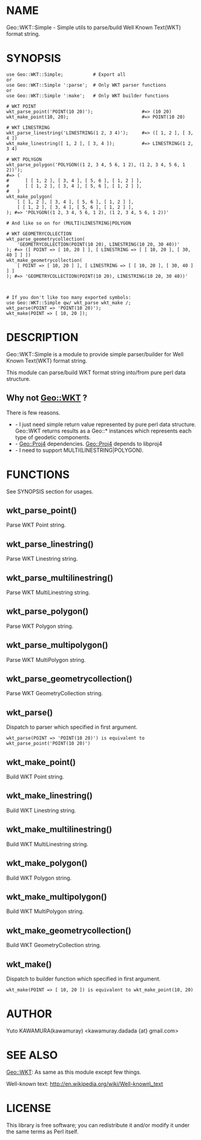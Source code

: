 # NAME

Geo::WKT::Simple - Simple utils to parse/build Well Known Text(WKT) format string.

# SYNOPSIS

    use Geo::WKT::Simple;           # Export all
    or
    use Geo::WKT::Simple ':parse';  # Only WKT parser functions
    or
    use Geo::WKT::Simple ':make';   # Only WKT builder functions

    # WKT POINT
    wkt_parse_point('POINT(10 20)');                  #=> (10 20)
    wkt_make_point(10, 20);                           #=> POINT(10 20)

    # WKT LINESTRING
    wkt_parse_linestring('LINESTRING(1 2, 3 4)');     #=> ([ 1, 2 ], [ 3, 4 ])
    wkt_make_linestring([ 1, 2 ], [ 3, 4 ]);          #=> LINESTRING(1 2, 3 4)

    # WKT POLYGON
    wkt_parse_polygon('POLYGON((1 2, 3 4, 5 6, 1 2), (1 2, 3 4, 5 6, 1 2))');
    #=> (
    #      [ [ 1, 2 ], [ 3, 4 ], [ 5, 6 ], [ 1, 2 ] ],
    #      [ [ 1, 2 ], [ 3, 4 ], [ 5, 6 ], [ 1, 2 ] ],
    #   )
    wkt_make_polygon(
        [ [ 1, 2 ], [ 3, 4 ], [ 5, 6 ], [ 1, 2 ] ],
        [ [ 1, 2 ], [ 3, 4 ], [ 5, 6 ], [ 1, 2 ] ],
    ); #=> 'POLYGON((1 2, 3 4, 5 6, 1 2), (1 2, 3 4, 5 6, 1 2))'

    # And like so on for (MULTI)LINESTRING|POLYGON

    # WKT GEOMETRYCOLLECTION
    wkt_parse_geometrycollection(
        'GEOMETRYCOLLECTION(POINT(10 20), LINESTRING(10 20, 30 40))'
    ); #=> ([ POINT => [ 10, 20 ] ], [ LINESTRING => [ [ 10, 20 ], [ 30, 40 ] ] ])
    wkt_make_geometrycollection(
        [ POINT => [ 10, 20 ] ], [ LINESTRING => [ [ 10, 20 ], [ 30, 40 ] ] ]
    ); #=> 'GEOMETRYCOLLECTION(POINT(10 20), LINESTRING(10 20, 30 40))'



    # If you don't like too many exported symbols:
    use Geo::WKT::Simple qw/ wkt_parse wkt_make /;
    wkt_parse(POINT => 'POINT(10 20)');
    wkt_make(POINT => [ 10, 20 ]);

# DESCRIPTION

Geo::WKT::Simple is a module to provide simple parser/builder for Well Known Text(WKT) format string.

This module can parse/build WKT format string into/from pure perl data structure.

## Why not [Geo::WKT](http://search.cpan.org/perldoc?Geo::WKT) ?

There is few reasons.

- \- I just need simple return value represented by pure perl data structure.
Geo::WKT returns results as a Geo::\* instances which represents each type of geodetic components.
- \- [Geo::Proj4](http://search.cpan.org/perldoc?Geo::Proj4) dependencies. [Geo::Proj4](http://search.cpan.org/perldoc?Geo::Proj4) depends to libproj4
- \- I need to support MULTI(LINESTRING|POLYGON).

# FUNCTIONS

See SYNOPSIS section for usages.

## wkt\_parse\_point()

Parse WKT Point string.

## wkt\_parse\_linestring()

Parse WKT Linestring string.

## wkt\_parse\_multilinestring()

Parse WKT MultiLinestring string.

## wkt\_parse\_polygon()

Parse WKT Polygon string.

## wkt\_parse\_multipolygon()

Parse WKT MultiPolygon string.

## wkt\_parse\_geometrycollection()

Parse WKT GeometryCollection string.

## wkt\_parse()

Dispatch to parser which specified in first argument.

    wkt_parse(POINT => 'POINT(10 20)') is equivalent to wkt_parse_point('POINT(10 20)')

## wkt\_make\_point()

Build WKT Point string.

## wkt\_make\_linestring()

Build WKT Linestring string.

## wkt\_make\_multilinestring()

Build WKT MultiLinestring string.

## wkt\_make\_polygon()

Build WKT Polygon string.

## wkt\_make\_multipolygon()

Build WKT MultiPolygon string.

## wkt\_make\_geometrycollection()

Build WKT GeometryCollection string.

## wkt\_make()

Dispatch to builder function which specified in first argument.

    wkt_make(POINT => [ 10, 20 ]) is equivalent to wkt_make_point(10, 20)

# AUTHOR

Yuto KAWAMURA(kawamuray) <kawamuray.dadada {at} gmail.com>

# SEE ALSO

[Geo::WKT](http://search.cpan.org/perldoc?Geo::WKT): As same as this module except few things.

Well-known text: http://en.wikipedia.org/wiki/Well-known\_text

# LICENSE

This library is free software; you can redistribute it and/or modify
it under the same terms as Perl itself.
